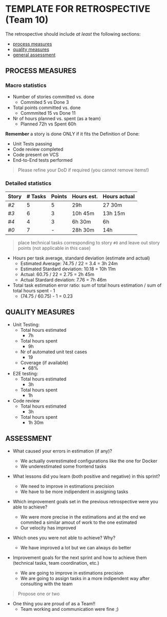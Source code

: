 TEMPLATE FOR RETROSPECTIVE (Team 10)
=====================================

The retrospective should include _at least_ the following
sections:

- [process measures](#process-measures)
- [quality measures](#quality-measures)
- [general assessment](#assessment)

## PROCESS MEASURES

### Macro statistics

- Number of stories committed vs. done
  - Commited 5 vs Done 3
- Total points committed vs. done
  - Commmited 15 vs Done 11
- Nr of hours planned vs. spent (as a team)
  - Planned 72h vs Spent 60h

**Remember** a story is done ONLY if it fits the Definition of Done:

- Unit Tests passing
- Code review completed
- Code present on VCS
- End-to-End tests performed

> Please refine your DoD if required (you cannot remove items!)

### Detailed statistics

| Story  | # Tasks | Points | Hours est. | Hours actual |
|--------|---------|--------|------------|--------------|
| _#2_   |    5     |    5   |     29h       |      27 30m        |
| _#3_   |    6     |    3   |      10h 45m      |    13h 15m          |
| _#4_   |    4     |    3   |      6h 30m      |      6h        |
| _#0_   |    7     |    -   |      28h 30m      |      14h        |

> place technical tasks corresponding to story `#0` and leave out story points (not applicable in this case)

- Hours per task average, standard deviation (estimate and actual)
  - Estimated Average: 74.75 / 22 = 3.4 = 3h 24m
  - Estimated Stardard deviation: 10.18 = 10h 11m
  - Actual: 60.75 / 22 = 2.75 = 2h 45m
  - Actual Stardard deviation: 7.76 = 7h 46m
- Total task estimation error ratio: sum of total hours estimation / sum of total hours spent - 1
  - (74.75 / 60.75) - 1 = 0.23

## QUALITY MEASURES

- Unit Testing:
  - Total hours estimated
    - 7h
  - Total hours spent
    - 9h
  - Nr of automated unit test cases
    - 19
  - Coverage (if available)
    - 68%
- E2E testing:
  - Total hours estimated
    - 3h
  - Total hours spent
    - 1h
- Code review
  - Total hours estimated
    - 3h
  - Total hours spent
    - 1h 30m

## ASSESSMENT

- What caused your errors in estimation (if any)?
  - We actually overestimated configurations like the one for Docker
  - We underestimated some frontend tasks

- What lessons did you learn (both positive and negative) in this sprint?
  - We need to improve in estimations precision
  - We have to be more indipendent in assigning tasks

- Which improvement goals set in the previous retrospective were you able to achieve?
  - We were more precise in the estimations and at the end we commited a similar amout of work to the one estimated
  - Our velocity has improved

- Which ones you were not able to achieve? Why?
  - We have improved a lot but we can always do better

- Improvement goals for the next sprint and how to achieve them (technical tasks, team coordination, etc.)
  - We are going to improve in estimations precision
  - We are going to assign tasks in a more indipendent way after consulting with the team

> Propose one or two

- One thing you are proud of as a Team!!
  - Team working and communication were fine ;)
